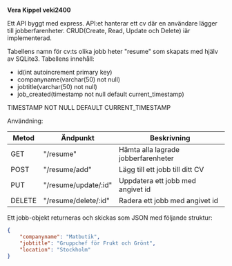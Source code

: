 **Vera Kippel veki2400**

Ett API byggt med express. 
API:et hanterar ett cv där en användare lägger till jobberfarenheter.
CRUD(Create, Read, Update och Delete) iär implementerad.

Tabellens namn för cv:ts olika jobb heter "resume" som skapats med hjälv av SQLite3.
Tabellens innehåll:
- id(int autoincrement primary key)
- companyname(varchar(50) not null)
- jobtitle(varchar(50) not null)
- job_created(timestamp not null default current_timestamp)

TIMESTAMP NOT NULL DEFAULT CURRENT_TIMESTAMP

Användning:

|Metod | Ändpunkt | Beskrivning |
-------|----------|-------------|
|GET | "/resume" | Hämta alla lagrade jobberfarenheter|
|POST| "/resume/add" | Lägg till ett jobb till ditt CV |
|PUT | "/resume/update/:id" | Uppdatera ett jobb med angivet id|
|DELETE | "/resume/delete/:id" | Radera ett jobb med angivet id|

Ett jobb-objekt returneras och skickas som JSON med följande struktur:
```json
{
    "companyname": "Matbutik",
    "jobtitle": "Gruppchef för Frukt och Grönt",
    "location": "Stockholm"
}